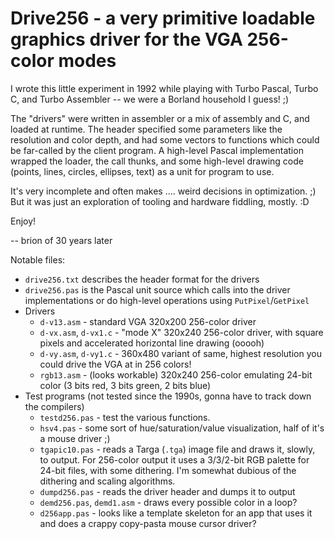 # Drive256 - a very primitive loadable graphics driver for the VGA 256-color modes

I wrote this little experiment in 1992 while playing with Turbo Pascal, Turbo C, and Turbo Assembler -- we were a Borland household I guess! ;)

The "drivers" were written in assembler or a mix of assembly and C, and loaded at runtime. The header specified some parameters like the resolution and color depth, and had some vectors to functions which could be far-called by the client program. A high-level Pascal implementation wrapped the loader, the call thunks, and some high-level drawing code (points, lines, circles, ellipses, text) as a unit for program to use.

It's very incomplete and often makes .... weird decisions in optimization. ;) But it was just an exploration of tooling and hardware fiddling, mostly. :D

Enjoy!

-- brion of 30 years later

Notable files:

* `drive256.txt` describes the header format for the drivers
* `drive256.pas` is the Pascal unit source which calls into the driver implementations or do high-level operations using `PutPixel`/`GetPixel`
* Drivers
  * `d-v13.asm` - standard VGA 320x200 256-color driver
  * `d-vx.asm`, `d-vx1.c` - "mode X" 320x240 256-color driver, with square pixels and accelerated horizontal line drawing (ooooh)
  * `d-vy.asm`, `d-vy1.c` - 360x480 variant of same, highest resolution you could drive the VGA at in 256 colors!
  * `rgb13.asm` - (looks workable) 320x240 256-color emulating 24-bit color (3 bits red, 3 bits green, 2 bits blue)
* Test programs (not tested since the 1990s, gonna have to track down the compilers)
  * `testd256.pas` - test the various functions.
  * `hsv4.pas` - some sort of hue/saturation/value visualization, half of it's a mouse driver ;)
  * `tgapic10.pas` - reads a Targa (`.tga`) image file and draws it, slowly, to output. For 256-color output it uses a 3/3/2-bit RGB palette for 24-bit files, with some dithering. I'm somewhat dubious of the dithering and scaling algorithms.
  * `dumpd256.pas` - reads the driver header and dumps it to output
  * `demd256.pas`, `demd1.asm` - draws every possible color in a loop?
  * `d256app.pas` - looks like a template skeleton for an app that uses it and does a crappy copy-pasta mouse cursor driver?
